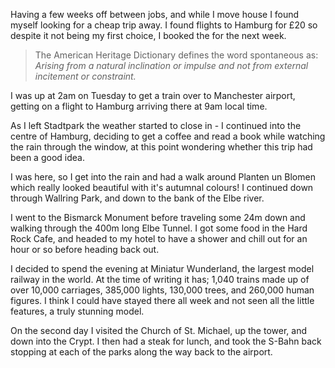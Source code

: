 <!--moml:meta
Title: 2016 Hamburg
Date: 2016-11-01
Hero: stadtpark-seals-beach
Intro: A cheap city break to unwind between moving house and jobs.
-->

Having a few weeks off between jobs, and while I move house I found myself looking for a cheap trip away. I found flights to Hamburg for £20 so despite it not being my first choice, I booked the for the next week.

<blockquote>
    <p>The American Heritage Dictionary defines the word spontaneous as:<br>
    <em>Arising from a natural inclination or impulse and not from external incitement or constraint.</em></p>
</blockquote>

I was up at 2am on Tuesday to get a train over to Manchester airport, getting on a flight to Hamburg arriving there at 9am local time.

As I left Stadtpark the weather started to close in - I continued into the centre of Hamburg, deciding to get a coffee and read a book while watching the rain through the window, at this point wondering whether this trip had been a good idea.

<gallery>
    <gallery-photo path="autumnal-colours-in-planten-un-blomen"></gallery-photo>
    <gallery-photo path="saint-catherines-church"></gallery-photo>
</gallery>

I was here, so I get into the rain and had a walk around Planten un Blomen which really looked beautiful with it's autumnal colours! I continued down through Wallring Park, and down to the bank of the Elbe river.

I went to the Bismarck Monument before traveling some 24m down and walking through the 400m long Elbe Tunnel. I got some food in the Hard Rock Cafe, and headed to my hotel to have a shower and chill out for an hour or so before heading back out.

<gallery>
    <gallery-photo path="miniatur-wunderland-festival"></gallery-photo>
    <gallery-photo path="miniatur-wunderland-alien-hunter"></gallery-photo>
    <gallery-photo path="miniatur-wunderland-funicular"></gallery-photo>
    <gallery-photo path="miniatur-wunderland-colosseum"></gallery-photo>
    <gallery-photo path="miniatur-wunderland-saint-peters-square"></gallery-photo>
</gallery>

I decided to spend the evening at Miniatur Wunderland, the largest model railway in the world. At the time of writing it has; 1,040 trains made up of over 10,000 carriages, 385,000 lights, 130,000 trees, and 260,000 human figures. I think I could have stayed there all week and not seen all the little features, a truly stunning model.

On the second day I visited the Church of St. Michael, up the tower, and down into the Crypt. I then had a steak for lunch, and took the S-Bahn back stopping at each of the parks along the way back to the airport.

<gallery>
    <gallery-photo path="hamburg-skyline-from-saint-michaels-church"></gallery-photo>
</gallery>
